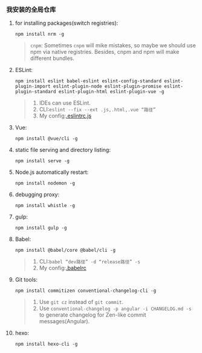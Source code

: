 ### 我安装的全局仓库
1. for installing packages(switch registries):

    `npm install nrm -g`

    >`cnpm`: Sometimes `cnpm` will mike mistakes, so maybe we should use npm via native registries. Besides, cnpm and npm will make different bundles.
2. ESLint:

    `npm install eslint babel-eslint eslint-config-standard eslint-plugin-import eslint-plugin-node eslint-plugin-promise eslint-plugin-standard eslint-plugin-html eslint-plugin-vue -g`

    >1. IDEs can use ESLint.
    >2. CLI:`eslint --fix --ext .js,.html,.vue “路径”`
    >3. My config:[.eslintrc.js](../gulp使用/gulp/.eslintrc.js)
3. Vue:

    `npm install @vue/cli -g`
4. static file serving and directory listing:

    `npm install serve -g`
5. Node.js automatically restart:

    `npm install nodemon -g`
6. debugging proxy:

    `npm install whistle -g`
7. gulp:

    `npm install gulp -g`
8. Babel:

    `npm install @babel/core @babel/cli -g`

    >1. CLI:`babel “dev路径” -d “release路径” -s`
    >2. My config:[.babelrc](../gulp使用/gulp/.babelrc)
9. Git tools:

    `npm install commitizen conventional-changelog-cli -g`

    >1. Use `git cz` instead of `git commit`.
    >2. Use `conventional-changelog -p angular -i CHANGELOG.md -s` to generate changelog for Zen-like commit messages(Angular).
10. hexo:

    `npm install hexo-cli -g`
